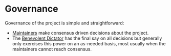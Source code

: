 Governance
==========

Governance of the project is simple and straightforward:

  * [Maintainers](./roles.md#maintainers) make consensus driven decisions about the project.
  * The [Benevolent Dictator](./roles.md#benevolent-dictator) has the final say on all decisions but generally only exercises this power on an as-needed basis, most usually when the maintainers cannot reach consensus.
